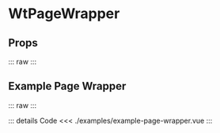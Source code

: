<script setup>
import Docs from './wt-page-wrapper-docs.vue';
import ExamplePageWrapper from './examples/example-page-wrapper.vue';
</script>

# WtPageWrapper

## Props
::: raw
<Docs />
:::

## Example Page Wrapper
::: raw
<ExamplePageWrapper />
:::

::: details Code
<<< ./examples/example-page-wrapper.vue
:::
